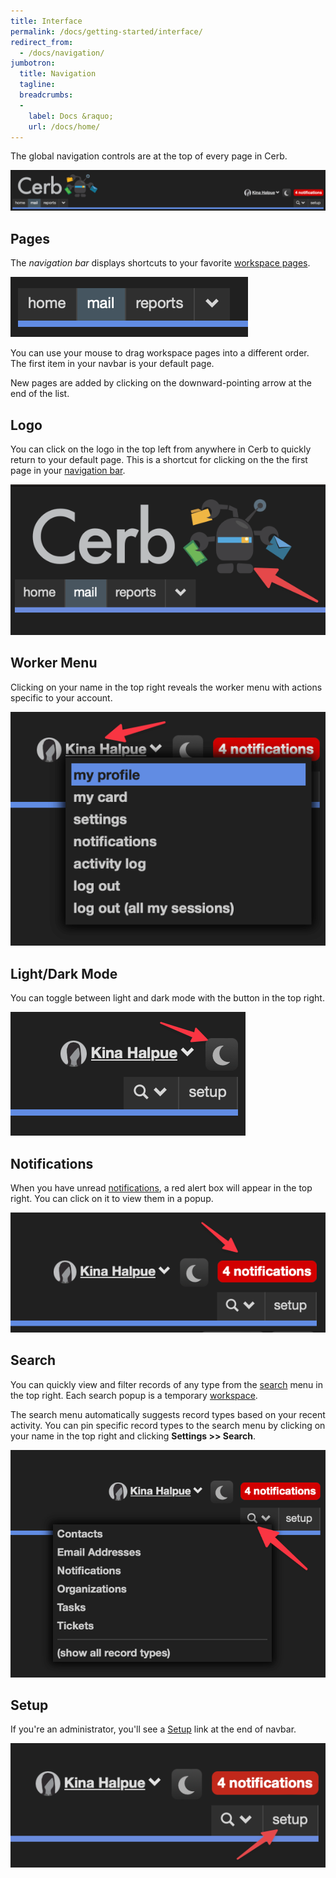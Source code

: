 ```yaml
---
title: Interface
permalink: /docs/getting-started/interface/
redirect_from:
  - /docs/navigation/
jumbotron:
  title: Navigation
  tagline: 
  breadcrumbs:
  -
    label: Docs &raquo;
    url: /docs/home/
---
```


The global navigation controls are at the top of every page in Cerb.

<div class="cerb-screenshot">
<img src="/assets/images/docs/ui/navbar.png">
</div>

## Pages

The _navigation bar_ displays shortcuts to your favorite [workspace pages](/docs/workspaces/).

<div class="cerb-screenshot">
<img src="/assets/images/docs/ui/pages.png">
</div>

You can use your mouse to drag workspace pages into a different order. The first item in your navbar is your default page.

New pages are added by clicking on the downward-pointing arrow at the end of the list.

## Logo

You can click on the logo in the top left from anywhere in Cerb to quickly return to your default page. This is a shortcut for clicking on the the first page in your [navigation bar](#pages).

<div class="cerb-screenshot">
<img src="/assets/images/docs/ui/logo_shortcut.png" class="screenshot">
</div>

## Worker Menu

Clicking on your name in the top right reveals the worker menu with actions specific to your account.

<div class="cerb-screenshot">
<img src="/assets/images/docs/ui/worker_menu.png">
</div>

## Light/Dark Mode

You can toggle between light and dark mode with the button in the top right.

<div class="cerb-screenshot">
<img src="/assets/images/docs/ui/light_dark.png">
</div>

## Notifications

When you have unread [notifications](/docs/notifications/), a red alert box will appear in the top right. You can click on it to view them in a popup.

<div class="cerb-screenshot">
<img src="/assets/images/docs/ui/notifications.png">
</div>

## Search

You can quickly view and filter records of any type from the [search](/docs/search/) menu in the top right. Each search popup is a temporary [workspace](/docs/workspaces/).

The search menu automatically suggests record types based on your recent activity. You can pin specific record types to the search menu by clicking on your name in the top right and clicking **Settings >> Search**.

<div class="cerb-screenshot">
<img src="/assets/images/docs/ui/search.png">
</div>

## Setup

If you're an administrator, you'll see a [Setup](/docs/setup/) link at the end of navbar.

<div class="cerb-screenshot">
<img src="/assets/images/docs/setup/setup_menus.png" class="screenshot">
</div>
